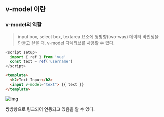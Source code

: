 ## v-model 이란

### v-model의 역할
> input box, select box, textarea 요소에 쌍방향(two-way) 데이터 바인딩을 만들고 싶을 때. v-model 디렉티브를 사용할 수 있다. 

```js
<script setup>
  import { ref } from 'vue'
  const text = ref('username')
</script>
```
```html
<template>
  <h2>Text Input</h2>
  <input v-model="text"> {{ text }}
</template>
```
![img](https://github.com/jinjucha/jinjucha.github.io/assets/46393932/5fb8caab-dc29-4c9e-b03e-4638372217b9)


쌍방향으로 링크되어 연동되고 있음을 알 수 있다.
